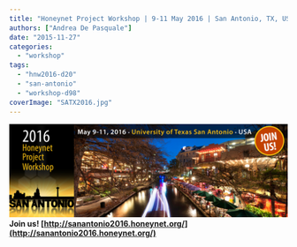 ```yaml
---
title: "Honeynet Project Workshop | 9-11 May 2016 | San Antonio, TX, USA"
authors: ["Andrea De Pasquale"]
date: "2015-11-27"
categories: 
  - "workshop"
tags: 
  - "hnw2016-d20"
  - "san-antonio"
  - "workshop-d98"
coverImage: "SATX2016.jpg"
---
```


[![San Antonio 2016](images/SATX2016.jpg "San Antonio 2016")](http://sanantonio2016.honeynet.org/)  
**Join us! [http://sanantonio2016.honeynet.org/](http://sanantonio2016.honeynet.org/)**
